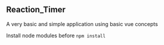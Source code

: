 ## Reaction_Timer

A very basic and simple application using basic vue concepts

Install node modules before
`npm install`

